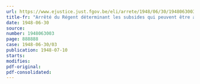 ```yaml
---
url: https://www.ejustice.just.fgov.be/eli/arrete/1948/06/30/1948063003/justel
title-fr: "Arrêté du Régent déterminant les subsides qui peuvent être accordés en vue d'encourager l'application rationnelle de l'insémination artificielle des bêtes bovines"
date: 1948-06-30
source:
number: 1948063003
page: 888888
case: 1948-06-30/03
publication: 1948-07-10
starts:
modifies:
pdf-original:
pdf-consolidated:
---
```


